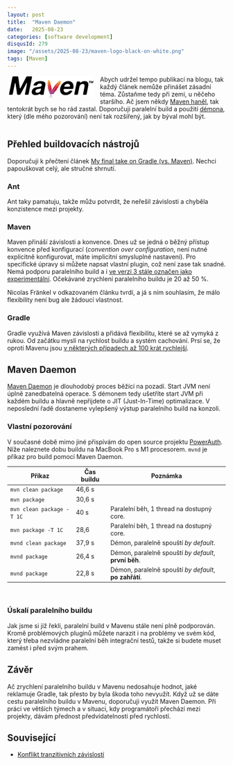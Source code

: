 ```yaml
---
layout: post
title:  "Maven Daemon"
date:   2025-08-23
categories: [software development]
disqusId: 279
image: "/assets/2025-08-23/maven-logo-black-on-white.png"
tags: [Maven]
---
```


<div style="float: left; margin: 0 1em 1em 0; text-align: center;"><img src="/assets/2025-08-23/maven-logo-black-on-white.png" /></div>

Abych udržel tempo publikací na blogu, tak každý článek nemůže přinášet zásadní téma.
Zůstaňme tedy při zemi, u něčeho staršího.
Ač jsem někdy [Maven haněl](/software%20development/2015/04/29/konflikt-tranzitivnich-zavislosti.html), tak tentokrát bych se ho rád zastal.
Doporučuji paralelní build a použití [démona](https://cs.wikipedia.org/wiki/D%C3%A9mon_(software)), který (dle mého pozorování) není tak rozšířený, jak by býval mohl být.

<!--more-->
<div style="clear: both"></div>


## Přehled buildovacích nástrojů

Doporučuji k přečtení článek [My final take on Gradle (vs. Maven)](https://blog.frankel.ch/final-take-gradle/).
Nechci papouškovat celý, ale stručné shrnutí.


### Ant

Ant taky pamatuju, takže můžu potvrdit, že neřešil závislosti a chyběla konzistence mezi projekty.


### Maven

Maven přináší závislosti a konvence.
Dnes už se jedná o běžný přístup konvence před konfigurací (_convention over configuration_, není nutné explicitně konfigurovat, máte implicitní smysluplné nastavení).
Pro specifické úpravy si můžete napsat vlastní plugin, což není zase tak snadné.
Nemá podporu paralelního build a i [ve verzi 3 stále označen jako experimentální](https://cwiki.apache.org/confluence/display/maven/parallel+builds+in+maven+3).
Očekávané zrychlení paralelního buildu je 20 až 50 %.

Nicolas Fränkel v odkazovaném článku tvrdí, a já s ním souhlasím, že málo flexibility není bug ale žádoucí vlastnost.


### Gradle

Gradle využívá Maven závislosti a přidává flexibilitu, které se až vymyká z rukou.
Od začátku myslí na rychlost buildu a systém cachování.
Prsí se, že oproti Mavenu jsou [v některých případech až 100 krát rychlejší](https://gradle.org/gradle-and-maven-performance/).


## Maven Daemon

[Maven Daemon](https://github.com/apache/maven-mvnd) je dlouhodobý proces běžící na pozadí.
Start JVM není úplně zanedbatelná operace.
S démonem tedy ušetříte start JVM při každém buildu a hlavně nepřijdete o JIT (Just-In-Time) optimalizace.
V neposlední řadě dostaneme vylepšený výstup paralelního build na konzoli.


### Vlastní pozorování

V současné době mimo jiné přispívám do open source projektu [PowerAuth](https://github.com/wultra/powerauth-server).
Níže naleznete dobu buildu na MacBook Pro s M1 procesorem.
`mvnd` je příkaz pro build pomocí Maven Daemon.

| Příkaz                    | Čas buildu | Poznámka                                               |
|---------------------------|------------|--------------------------------------------------------|
| `mvn clean package`       | 46,6 s     |                                                        |
| `mvn package`             | 30,6 s     |                                                        |
| `mvn clean package -T 1C` | 40 s       | Paralelní běh, 1 thread na dostupný core.              |
| `mvn package -T 1C`       | 28,6       | Paralelní běh, 1 thread na dostupný core.              |
| `mvnd clean package`      | 37,9 s     | Démon, paralelně spouští _by default_.                 |
| `mvnd package`            | 26,4 s     | Démon, paralelně spouští _by default_, **první běh**.  |
| `mvnd package`            | 22,8 s     | Démon, paralelně spouští _by default_, **po zahřátí**. |

<br/>

### Úskalí paralelního buildu

Jak jsme si již řekli, paralelní build v Mavenu stále není plně podporován.
Kromě problémových pluginů můžete narazit i na problémy ve svém kód, který třeba nezvládne paralelní běh integrační testů, takže si budete muset zamést i před svým prahem.


## Závěr

Ač zrychlení paralelního buildu v Mavenu nedosahuje hodnot, jaké reklamuje Gradle, tak přesto by byla škoda toho nevyužít.
Když už se dáte cestu paralelního buildu v Mavenu, doporučuji využít Maven Daemon.
Při práci ve větších týmech a v situaci, kdy programátoři přechází mezi projekty, dávám přednost předvídatelnosti před rychlostí.


## Související

- [Konflikt tranzitivních závislostí](/software%20development/2015/04/29/konflikt-tranzitivnich-zavislosti.html)
